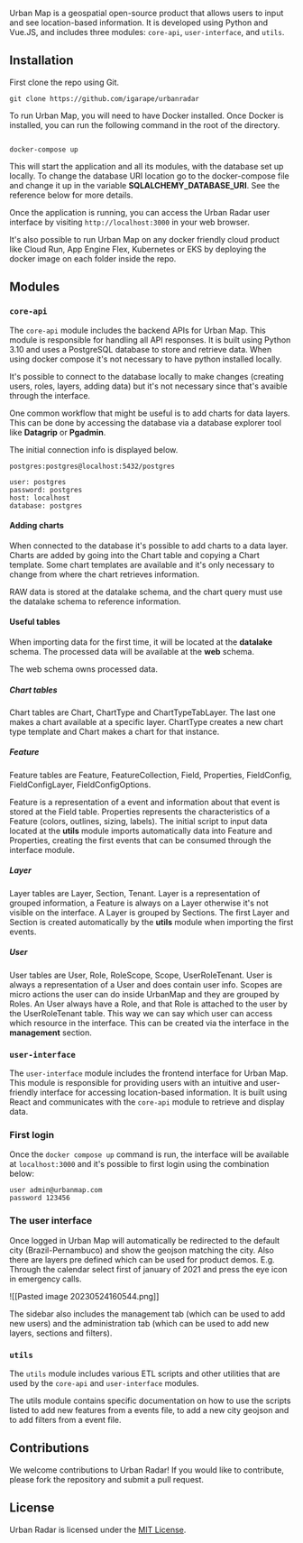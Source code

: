  

Urban Map is a geospatial open-source product that allows users to input and see location-based information. It is developed using Python and Vue.JS, and includes three modules: `core-api`, `user-interface`, and `utils`.

  
## Installation


First clone the repo using Git.

```
git clone https://github.com/igarape/urbanradar
```

To run Urban Map, you will need to have Docker installed. Once Docker is installed, you can run the following command in the root of the directory.


```

docker-compose up

```


This will start the application and all its modules, with the database set up locally. To change the database URI location go to the docker-compose file and change it up in the variable **SQLALCHEMY_DATABASE_URI**. See the reference below for more details.

Once the application is running, you can access the Urban Radar user interface by visiting `http://localhost:3000` in your web browser.

It's also possible to run Urban Map on any docker friendly cloud product like Cloud Run, App Engine Flex, Kubernetes or EKS by deploying the docker image on each folder inside the repo.

## Modules

### `core-api`

The `core-api` module includes the backend APIs for Urban Map. This module is responsible for handling all API responses. It is built using Python 3.10 and uses a PostgreSQL database to store and retrieve data. When using docker compose it's not necessary to have python installed locally.

It's possible to connect to the database locally to make changes (creating users, roles, layers, adding data) but it's not necessary since that's avaible through the interface. 

One common workflow that might be useful is to add charts for data layers. This can be done by accessing the database via a database explorer tool like **Datagrip** or **Pgadmin**. 

The initial connection info is displayed below.

```
postgres:postgres@localhost:5432/postgres

user: postgres
password: postgres
host: localhost
database: postgres

```

#### Adding charts

When connected to the database it's possible to add charts to a data layer. Charts are added by going into the Chart table and copying a Chart template. Some chart templates are available and it's only necessary to change from where the chart retrieves information.

RAW data is stored at the datalake schema, and the chart query must use the datalake schema to reference information.

#### Useful tables

When importing data for the first time, it will be located at the **datalake** schema. The processed data will be available at the **web** schema.

The web schema owns processed data. 

##### Chart tables

Chart tables are Chart, ChartType and ChartTypeTabLayer. The last one makes a chart available at a specific layer. ChartType creates a new chart type template and Chart makes a chart for that instance.

##### Feature

Feature tables are Feature, FeatureCollection, Field, Properties, FieldConfig, FieldConfigLayer, FieldConfigOptions.

Feature is a representation of a event and information about that event is stored at the Field table. Properties represents the characteristics of a Feature (colors, outlines, sizing, labels). The initial script to input data located at the **utils** module imports automatically data into Feature and Properties, creating the first events that can be consumed through the interface module.

##### Layer

Layer tables are Layer, Section, Tenant. Layer is a representation of grouped information, a Feature is always on a Layer otherwise it's not visible on the interface. A Layer is grouped by Sections. The first Layer and Section is created automatically by the **utils** module when importing the first events.

##### User

User tables are User, Role, RoleScope, Scope, UserRoleTenant. User is always a representation of a User and does contain user info. Scopes are micro actions the user can do inside UrbanMap and they are grouped by Roles. An User always have a Role, and that Role is attached to the user by the UserRoleTenant table. This way we can say which user can access which resource in the interface. This can be created via the interface in the **management** section.


### `user-interface`

The `user-interface` module includes the frontend interface for Urban Map. This module is responsible for providing users with an intuitive and user-friendly interface for accessing location-based information. It is built using React and communicates with the `core-api` module to retrieve and display data.


### First login

Once the ```docker compose up``` command is run, the interface will be available at ```localhost:3000``` and it's possible to first login using the combination below:
```
user admin@urbanmap.com 
password 123456
```

### The user interface

Once logged in Urban Map will automatically be redirected to the default city (Brazil-Pernambuco) and show the geojson matching the city. Also there are layers pre defined which can be used for product demos. E.g. Through the calendar select first of january of 2021 and press the eye icon in emergency calls.

![[Pasted image 20230524160544.png]]

The sidebar also includes the management tab (which can be used to add new users) and the administration tab (which can be used to add new layers, sections and filters).


### `utils`


The `utils` module includes various ETL scripts and other utilities that are used by the `core-api` and `user-interface` modules.

The utils module contains specific documentation on how to use the scripts listed to add new features from a events file, to add a new city geojson and to add filters from a event file.

## Contributions
  

We welcome contributions to Urban Radar! If you would like to contribute, please fork the repository and submit a pull request.

  

## License

  

Urban Radar is licensed under the [MIT License](https://opensource.org/licenses/MIT).
